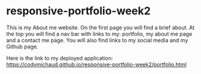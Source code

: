 # responsive-portfolio-week2
This is my About me website. On the first page you will find a brief about. At the top you will find a nav bar with links to my: portfolio, my about me page and a contact me page. You will also find links to my social media and my Github page. 

Here is the link to my deployed application: https://codymichaud.github.io/responsive-portfolio-week2/portfolio.html